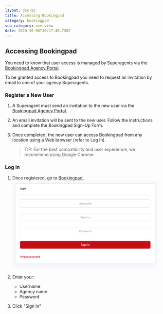 ```yaml
---
layout: doc-bp
title: Accessing Bookingpad
category: bookingpad
sub_category: overview
date: 2020-10-06T16:17:40.736Z
---
```

## Accessing Bookingpad

You need to know that user access is managed by Superagents via the [Bookingpad Agency Portal](https://agency.bookingpad.app/).

To be granted access to Bookingpad you need to request an invitation by email to one of your agency Superagents.

### Register a New User

1. A Superagent must send an invitation to the new user via the [Bookingpad Agency Portal](https://agency.bookingpad.app/).
2. An email invitation will be sent to the new user. Follow the instructions and complete the Bookingpad Sign-Up Form.
3. Once completed, the new user can access Bookingpad from any location using a Web browser (refer to Log In).

   > TIP: For the best compatibility and user experience, we recommend
   > using Google Chrome.

### Log In

1. Once registered, go to [Bookingpad.](https://app.airgateway.net/)
   ![Log in screen of Bookingpad](/assets/uploads/bp-login.png)
2. Enter your:

   * Username
   * Agency name
   * Password
3. Click "Sign In"